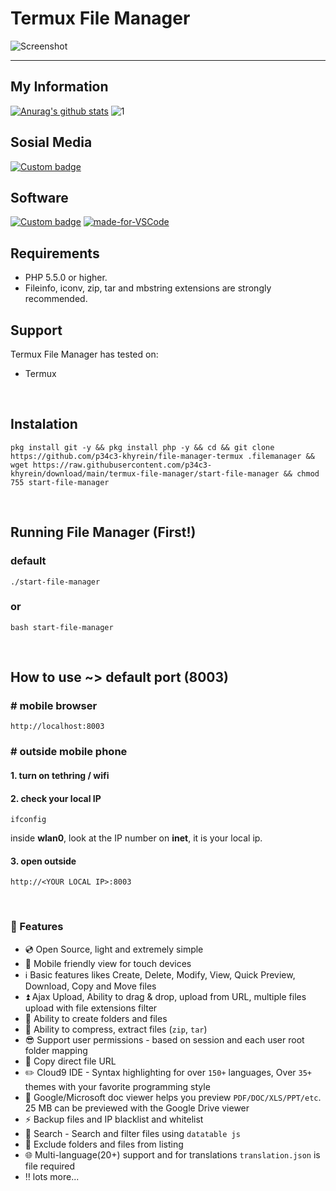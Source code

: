 # Termux File Manager
![Screenshot](img/banner.JPG)

---

## My Information
[![Anurag's github stats](https://github-readme-stats.vercel.app/api?username=p34c3-khyrein&theme=blue-green)](https://github.com/anuraghazra/github-readme-stats)
![1](https://github-readme-stats.vercel.app/api/top-langs/?username=p34c3-khyrein&theme=blue-green)

## Sosial Media
[![Custom badge](https://img.shields.io/badge/whatsapp-%23C0C0C0.svg?&style=for-the-badge&logo=whatsapp&logoColor=#25D366)](https://wa.me/6282214252455/)

## Software
[![Custom badge](https://img.shields.io/badge/termux%20-%23000000.svg?&style=for-the-badge&logo=Termumx&logoColor=white)](https://termux.com/)
[![made-for-VSCode](https://img.shields.io/badge/Made%20for-VSCode-1f425f.svg)](https://code.visualstudio.com/)

## Requirements
- PHP 5.5.0 or higher.
- Fileinfo, iconv, zip, tar and mbstring extensions are strongly recommended.

## Support
Termux File Manager has tested on:
* Termux

<br/>

## Instalation
```shell
pkg install git -y && pkg install php -y && cd && git clone https://github.com/p34c3-khyrein/file-manager-termux .filemanager && wget https://raw.githubusercontent.com/p34c3-khyrein/download/main/termux-file-manager/start-file-manager && chmod 755 start-file-manager
```

<br/>

## Running File Manager (First!)
### default
```shell
./start-file-manager
```
### or
```shell
bash start-file-manager
```

<br/>

## How to use ~> default port (8003)
### # mobile browser
```shell
http://localhost:8003
```
### # outside mobile phone
#### 1. turn on tethring / wifi
#### 2. check your local IP
```shell
ifconfig
```
inside **wlan0**, look at the IP number on **inet**, it is your local ip.
#### 3. open outside
```shell
http://<YOUR LOCAL IP>:8003
```

<br/>

### :loudspeaker: Features
- :cd: Open Source, light and extremely simple
- :iphone: Mobile friendly view for touch devices
- :information_source: Basic features likes Create, Delete, Modify, View, Quick Preview, Download, Copy and Move files 
- :arrow_double_up: Ajax Upload, Ability to drag & drop, upload from URL, multiple files upload with file extensions filter 
- :file_folder: Ability to create folders and files
- :gift: Ability to compress, extract files (`zip`, `tar`)
- :sunglasses: Support user permissions - based on session and each user root folder mapping
- :floppy_disk: Copy direct file URL
- :pencil2: Cloud9 IDE - Syntax highlighting for over `150+` languages, Over `35+` themes with your favorite programming style
- :page_facing_up: Google/Microsoft doc viewer helps you preview `PDF/DOC/XLS/PPT/etc`. 25 MB can be previewed with the Google Drive viewer
- :zap: Backup files and IP blacklist and whitelist
- :mag_right: Search -  Search and filter files using `datatable js`
- :file_folder: Exclude folders and files from listing
- :globe_with_meridians: Multi-language(20+) support and for translations `translation.json` is file required
- :bangbang: lots more...
